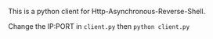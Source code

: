 This is a python client for Http-Asynchronous-Reverse-Shell.

Change the IP:PORT in `client.py` then `python client.py`
